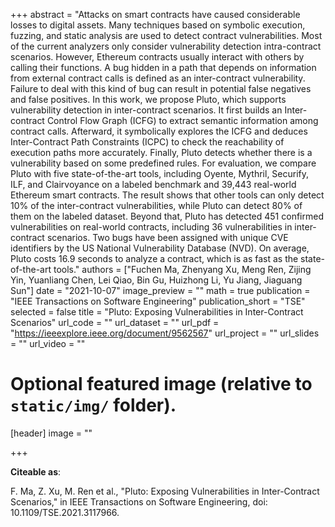 +++
abstract = "Attacks on smart contracts have caused considerable losses to digital assets. Many techniques based on symbolic execution, fuzzing, and static analysis are used to detect contract vulnerabilities. Most of the current analyzers only consider vulnerability detection intra-contract scenarios. However, Ethereum contracts usually interact with others by calling their functions. A bug hidden in a path that depends on information from external contract calls is defined as an inter-contract vulnerability. Failure to deal with this kind of bug can result in potential false negatives and false positives. In this work, we propose Pluto, which supports vulnerability detection in inter-contract scenarios. It first builds an Inter-contract Control Flow Graph (ICFG) to extract semantic information among contract calls. Afterward, it symbolically explores the ICFG and deduces Inter-Contract Path Constraints (ICPC) to check the reachability of execution paths more accurately. Finally, Pluto detects whether there is a vulnerability based on some predefined rules. For evaluation, we compare Pluto with five state-of-the-art tools, including Oyente, Mythril, Securify, ILF, and Clairvoyance on a labeled benchmark and 39,443 real-world Ethereum smart contracts. The result shows that other tools can only detect 10% of the inter-contract vulnerabilities, while Pluto can detect 80% of them on the labeled dataset. Beyond that, Pluto has detected 451 confirmed vulnerabilities on real-world contracts, including 36 vulnerabilities in inter-contract scenarios. Two bugs have been assigned with unique CVE identifiers by the US National Vulnerability Database (NVD). On average, Pluto costs 16.9 seconds to analyze a contract, which is as fast as the state-of-the-art tools."
authors = ["Fuchen Ma, Zhenyang Xu, Meng Ren, Zijing Yin, Yuanliang Chen, Lei Qiao, Bin Gu, Huizhong Li, Yu Jiang, Jiaguang Sun"]
date = "2021-10-07"
image_preview = ""
math = true
publication = "IEEE Transactions on Software Engineering"
publication_short = "TSE"
selected = false
title = "Pluto: Exposing Vulnerabilities in Inter-Contract Scenarios"
url_code = ""
url_dataset = ""
url_pdf = "https://ieeexplore.ieee.org/document/9562567"
url_project = ""
url_slides = ""
url_video = ""

# Optional featured image (relative to `static/img/` folder).
[header]
image = ""

+++

**Citeable as**:

F. Ma, Z. Xu, M. Ren et al., "Pluto: Exposing Vulnerabilities in Inter-Contract Scenarios," in IEEE Transactions on Software Engineering, doi: 10.1109/TSE.2021.3117966.
